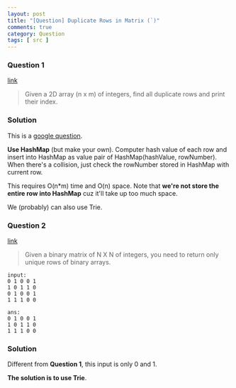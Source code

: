 ```yaml
---
layout: post
title: "[Question] Duplicate Rows in Matrix (`)"
comments: true
category: Question
tags: [ src ]
---
```


### Question 1

[link](http://www.careercup.com/question?id=6488077455327232)

> Given a 2D array (n x m) of integers, find all duplicate rows and print their index.

### Solution

This is a [google question](http://get-that-job-at-google.blogspot.sg/2012/12/google-interview-experience.html).

__Use HashMap__ (but make your own). Computer hash value of each row and insert into HashMap as value pair of HashMap(hashValue, rowNumber). When there's a collision, just check the rowNumber stored in HashMap with current row. 

This requires O(n*m) time and O(n) space. Note that __we're not store the entire row into HashMap__ cuz it'll take up too much space. 

We (probably) can also use Trie. 

### Question 2

[link](http://www.careercup.com/question?id=9478119)

> Given a binary matrix of N X N of integers, you need to return only unique rows of binary arrays. 

    input: 
    0 1 0 0 1 
    1 0 1 1 0 
    0 1 0 0 1 
    1 1 1 0 0 
    
    ans: 
    0 1 0 0 1 
    1 0 1 1 0 
    1 1 1 0 0

### Solution

Different from __Question 1__, this input is only 0 and 1. 

__The solution is to use Trie__. 

